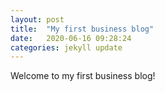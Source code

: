 ```yaml
---
layout: post
title:  "My first business blog"
date:   2020-06-16 09:28:24
categories: jekyll update
---
```

Welcome to my first business blog!